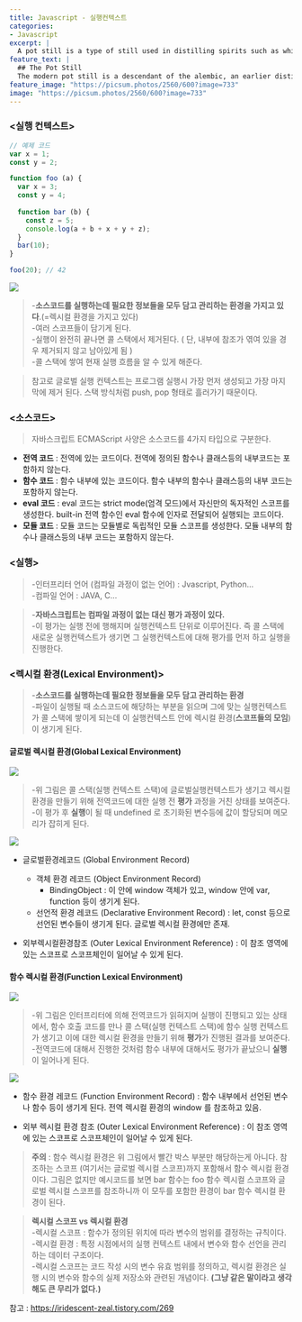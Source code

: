 ```yaml
---
title: Javascript - 실행컨텍스트
categories:
- Javascript
excerpt: |
  A pot still is a type of still used in distilling spirits such as whisky or brandy. Heat is applied directly to the pot containing the wash (for whisky) or wine (for brandy).
feature_text: |
  ## The Pot Still
  The modern pot still is a descendant of the alembic, an earlier distillation device
feature_image: "https://picsum.photos/2560/600?image=733"
image: "https://picsum.photos/2560/600?image=733"
---
```


### &lt;실행 컨텍스트&gt;

```javascript
// 예제 코드
var x = 1;
const y = 2;

function foo (a) {
  var x = 3;
  const y = 4;
  
  function bar (b) {
    const z = 5;
    console.log(a + b + x + y + z);
  }
  bar(10);
}

foo(20); // 42
```

![](https://velog.velcdn.com/images/chjw147/post/bb54bf09-446b-420a-a080-c9b76c7c2927/image.png)


>-**소스코드를 실행하는데 필요한 정보들을 모두 담고 관리하는 환경을 가지고 있다**.(=렉시컬 환경을 가지고 있다)<br>
-여러 스코프들이 담기게 된다.<br>
-실행이 완전히 끝나면 콜 스택에서 제거된다. ( 단, 내부에 참조가 엮여 있을 경우 제거되지 않고 남아있게 됨 )<br>
-콜 스택에 쌓여 현재 실행 흐름을 알 수 있게 해준다.

>참고로 글로벌 실행 컨텍스트는 프로그램 실행시 가장 먼저 생성되고 가장 마지막에 제거 된다. 스택 방식처럼 push, pop 형태로 흘러가기 때문이다.

### &lt;소스코드&gt;
>자바스크립트 ECMAScript 사양은 소스코드를 4가지 타입으로 구분한다.

+ **전역 코드** : 전역에 있는 코드이다. 전역에 정의된 함수나 클래스등의 내부코드는 포함하지 않는다.
+ **함수 코드** : 함수 내부에 있는 코드이다. 함수 내부의 함수나 클래스등의 내부 코드는 포함하지 않는다.
+ **eval 코드** : eval 코드는 strict mode(엄격 모드)에서 자신만의 독자적인 스코프를 생성한다. built-in 전역 함수인 eval 함수에 인자로 전달되어 실행되는 코드이다.
+ **모듈 코드** : 모듈 코드는 모듈별로 독립적인 모듈 스코프를 생성한다. 모듈 내부의 함수나 클래스등의 내부 코드는 포함하지 않는다.

### &lt;실행&gt;
> -인터프리터 언어 (컴파일 과정이 없는 언어) : Jvascript, Python...<br>
-컴파일 언어 : JAVA, C...

>-**자바스크립트는 컴파일 과정이 없는 대신 평가 과정이 있다.**<br>
-이 평가는 실행 전에 행해지며 실행컨텍스트 단위로 이루어진다.  즉 콜 스택에 새로운 실행컨텍스트가 생기면 그 실행컨텍스트에 대해 평가를 먼저 하고 실행을 진행한다.


### &lt;렉시컬 환경(Lexical Environment)&gt;
>-**소스코드를 실행하는데 필요한 정보들을 모두 담고 관리하는 환경** <br>
-파일이 실행될 때 소스코드에 해당하는 부분을 읽으며 그에 맞는 실행컨텍스트가 콜 스택에 쌓이게 되는데 이 실행컨텍스트 안에 렉시컬 환경(**스코프들의 모임**)이 생기게 된다.


#### 글로벌 렉시컬 환경(Global Lexical Environment)

![](https://velog.velcdn.com/images/chjw147/post/1f3a8c36-7df7-4784-a6a2-981fa365f4c3/image.png)

>-위 그림은 콜 스택(실행 컨텍스트 스택)에 글로벌실행컨텍스트가 생기고 렉시컬 환경을 만들기 위해 전역코드에 대한 실행 전 **평가** 과정을 거친 상태를 보여준다.<br>
-이 평가 후 **실행**이 될 때 undefined 로 초기화된 변수등에 값이 할당되며 메모리가 잡히게 된다.

![](https://velog.velcdn.com/images/chjw147/post/c396b057-8835-4030-be75-57f2b1c394b8/image.png)



+ 글로벌환경레코드 (Global Environment Record)
   - 객체 환경 레코드 (Object Environment Record)
      - BindingObject : 이 안에 window 객체가 있고, window 안에 var, function 등이 생기게 된다.
   - 선언적 환경 레코드 (Declarative Environment Record) : let, const 등으로 선언된 변수들이 생기게 된다. 글로벌 렉시컬 환경에만 존재.


+ 외부렉시컬환경참조 (Outer Lexical Environment Reference) : 이 참조 영역에 있는 스코프로 스코프체인이 일어날 수 있게 된다.


#### 함수 렉시컬 환경(Function Lexical Environment)


![](https://velog.velcdn.com/images/chjw147/post/9d2965b4-1f99-46c8-b434-67e97ffa3a95/image.png)

>-위 그림은 인터프리터에 의해 전역코드가 읽혀지며 실행이 진행되고 있는 상태에서, 함수 호출 코드를 만나 콜 스택(실행 컨텍스트 스택)에 함수 실행 컨텍스트가 생기고 이에 대한 렉시컬 환경을 만들기 위해 **평가**가 진행된 결과를 보여준다.<br>
-전역코드에 대해서 진행한 것처럼 함수 내부에 대해서도 평가가 끝났으니 **실행**이 일어나게 된다.

![](https://velog.velcdn.com/images/chjw147/post/f71cd29a-70fc-4e3a-8733-584f25ba98c7/image.png)


+ 함수 환경 레코드 (Function Environment Record) : 함수 내부에서 선언된 변수나 함수 등이 생기게 된다. 전역 렉시컬 환경의 window 를 참조하고 있음.

+ 외부 렉시컬 환경 참조 (Outer Lexical Environment Reference) : 이 참조 영역에 있는 스코프로 스코프체인이 일어날 수 있게 된다.


> **주의** : 함수 렉시컬 환경은 위 그림에서 빨간 박스 부분만 해당하는게 아니다. 참조하는 스코프 (여기서는 글로벌 렉시컬 스코프)까지 포함해서 함수 렉시컬 환경이다.
그림은 없지만 예시코드를 보면 bar 함수는 foo 함수 렉시컬 스코프와 글로벌 렉시컬 
스코프를 참조하니까 이 모두를 포함한 환경이 bar 함수 렉시컬 환경이 된다.

>**렉시컬 스코프 vs 렉시컬 환경**<br>
-렉시컬 스코프 : 함수가 정의된 위치에 따라 변수의 범위를 결정하는 규칙이다.<br>
-렉시컬 환경 : 특정 시점에서의 실행 컨텍스트 내에서 변수와 함수 선언을 관리하는 데이터 구조이다.<br>
-렉시컬 스코프는 코드 작성 시의 변수 유효 범위를 정의하고, 렉시컬 환경은 실행 시의 변수와 함수의 실제 저장소와 관련된 개념이다.
**(그냥 같은 말이라고 생각해도 큰 무리가 없다.)**




참고 : https://iridescent-zeal.tistory.com/269
